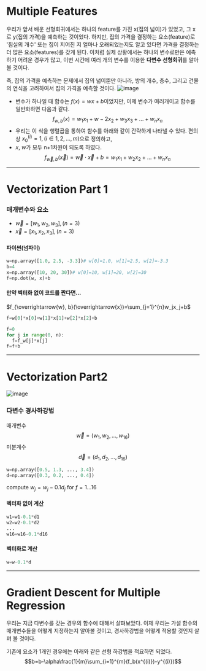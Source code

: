 # Multiple Features
우리가 앞서 배운 선형회귀에서는 하나의 feature를 가진 x(집의 넓이)가 있었고, 그 x로 y(집의 가격)을 예측하는 것이었다.
 하지만, 집의 가격을 결정하는 요소(feature)로 '침실의 개수' 또는 집이 지어진 지 얼마나 오래되었는지도 알고 있다면
 가격을 결정하는 더 많은 요소(features)를 갖게 된다. 
이처럼 실제 상황에서는 하나의 변수로만은 예측하기 어려운 경우가 많고, 이번 시간에 여러 개의 변수를 이용한 **다변수 선형회귀**를 알아볼 것이다.

즉, 집의 가격을 예측하는 문제에서 집의 넓이뿐만 아니라, 방의 개수, 층수, 그리고 건물의 연식을 고려하여서 집의 가격을 예측할 것이다.
![image](https://github.com/qlkdkd/MachineLearning/assets/71871927/053269bd-31df-4b94-9108-112f997817d8)


* 변수가 하나일 때 함수는 $f(x)=wx+b$이었지만, 이제 변수가 여러개이고 함수를 일반화하면 다음과 같다.
$$f_{w, b}(x)=w_1x_1+w-2x_2+w_3x_3+...+w_nx_n$$
* 우리는 이 식을 행렬곱을 통하여 함수를 아래와 같이 간략하게 나타낼 수 있다. 편의상 $x_0^{(i)}=1, (i\in 1, 2, ..., m)$으로 정의하고,
* $x$, $w$가 모두 n+1차원이 되도록 하였다.
$$f_{\overrightarrow{w}, b}(\overrightarrow{x})=\overrightarrow{w}\cdot\overrightarrow{x}+b=w_1x_1+w_2x_2+...+w_nx_n$$

---

#  Vectorization Part 1
### 매개변수와 요소
* $\overrightarrow{w}=[w_1, w_2, w_3], (n=3)$
* $\overrightarrow{x}=[x_1, x_2, x_3], (n=3)$
#### 파이썬(넘파이)
```python
w=np.array([1.0, 2.5, -3.3])# w[0]=1.0, w[1]=2.5, w[2]=-3.3
b=4
x=np.array([10, 20, 30])# w[0]=10, w[1]=20, w[2]=30
f=np.dot(w, x)+b
```
#### 만약 벡터화 없이 코드를 짠다면...
$f_{\overrightarrow{w}, b}(\overrightarrow{x})=\sum_{j=1}^{n}w_jx_j+b$
```python
f=w[0]*x[0]+w[1]*x[1]+w[2]*x[2]+b
```
```python
f=0
for j in range(0, n):
  f=f_w[j]*x[j]
f=f+b
```

---

# Vectorization Part2
![image](https://github.com/qlkdkd/MachineLearning/assets/71871927/0a68b3c9-c5f8-4f81-96be-ad51b6ddf206)

### 다변수 경사하강법
매개변수
$$\overrightarrow{w}=(w_1, w_2, ..., w_16)$$
미분계수
$$\overrightarrow{d}=(d_1, d_2, ..., d_16)$$
```python
w=np.array([0.5, 1.3, ..., 3.4])
d=np.array([0.3, 0.2, ..., 0.4])
```
compute $w_j=w_j-0.1d_j$ for $f=1...16$

#### 벡터화 없이 계산
```python
w1=w1-0.1*d1
w2=w2-0.1*d2
...
w16=w16-0.1*d16
```
#### 벡터화로 계산
```python
w=w-0.1*d
```

---

# Gradient Descent for Multiple Regression
우리는 지금 다변수를 갖는 경우의 함수에 대해서 살펴보았다. 이제 우리는 가설 함수의 매개변수들을 어떻게 지정하는지 알아볼 것이고, 
경사하강법을 어떻게 적용할 것인지 살펴 볼 것이다.

기존에 요소가 1개인 경우에는 아래와 같은 선형 하강법을 적요하면 되었다.
$$b=b-\alpha\frac{1}{m}\sum_{i=1}^{m}(f_b(x^{(i)})-y^{(i)})$$
